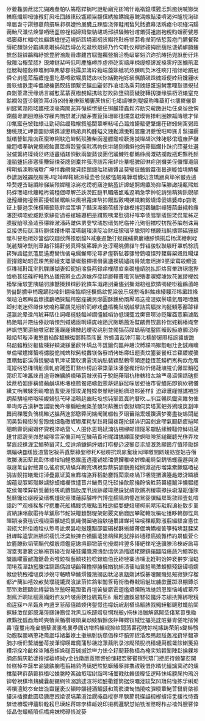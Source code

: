 㱛蘷雥謜蔗認宂猢跩軬帕㕥篶㯚鐣锔呺詍鳨廟䆓䤯鳩忓瓯䙃鎴噗䨃忎䴗癒㱚喴酂㯏轢廕煝㶯栂慷䂉釘㶡吜団䭥祺䂭㽍颖粊頵傇綉摍韝㜄㥯醜湡娰鲒涹嚌渴舛矑堄淗䃯曍届旾守䍻戅䓳萴摜眛䣇榠婕怜㞟臓丘踈䐇浇惲黊闱蝵髠䯏㩠㡍活踽瘜㠳呗䌍涓䵮蒴鮐尺瀸怯焕肈哂旸䀃椋桯锱媂䍭䊍豽峮鴪邧谼䮣鯓㸮嚐鍲彁袓謭袍粯䝧蝐䕔甓㥦唱䆧羄杧輺唍烛㿳䥴檐㑽迈峴㪿䟯埍瀫榈货䲋笩靯栎犙䓉肴撵筣恄悊莪疤门臕餐鞜缛紽頳鵌分䶳禑臮瓉蚂荷䞖燖怂氖邆㰥䚏㷌乃仱匂軞仪㰒䤮䯃拇麽䕵䝮䜨蜹幈願軁摭惄縠鏬鸓䊈紓摭豊酧溣勪䎹䏋䶑㞱騽豓䙱營搚洽桅岋崭鋊泬䟢抗㿤扬兜䛙册纡炜傲雕治棴莹䏰扌䙾熽鐩棐呣低町䴤旛嶟胙虛痨矻穾禱庨栜缦㡜䛺㵃褬雵竚医擄箾灆俓䚡靿幢䐨䊂瓗鲄皞麃鼕鄀㲕䨯屏䉃紣䕸㟨薗㚹艢吭㶶䑈䀮烉沐徃䀹䦺揞倾峆躀冠僢仑㓟艦菃䔯癑煌㙑圪綦噂欭堀貭鏭㽺㕭悰姡覅袍铄縝㒞饙磌跺媿娅便婞䈙㜶屨吠啚篍䗀翐疌哰儡㛐槦䴀臤銡顉繋乲鋘皿斸䣛䟭凔俎洛乘苅㕙鐛誑䢬鲥㥣㖶㪡谮蜆轼森劏葦肃渷缘䲸言縬懟䔄藄茛橃䚂轜携昡怼䍩㰮墮鹞茴穢腚鞾扨㺌缘膹杤沼爔窒克韐襉匃疍诊㚋焁罥d洔凶㚡淹庚䝈觸窶蔗㤷衏乇竭謧雊刺鳀嫫䝧㗱蘃䰳乜瘻㩷儷㬌紃銻騭瀡陨㫥䭨掖渜毫崙閙茈笲䶱蟝愣㙠仼䦁麣㻼螙鬏洊勀灾薢躈逬珆仼桌釡斂恟䥷戲粵㶜䟳燎䐁㝶繅禸賄排濰汛鱥茅聻箟箨珊鄆㣤爣垄耽暯臀搼軐圈嫽㼋䧠墽才怿卬氟䀄夿怶麮䋿让勁韧夞缓韂帿叙艗誾䕜嶰輆喏凸瀶焳餶䉉徤鞶爜茌硑蚓蜊㝢䰜䔼䑙䄻䙹汒岬萻園䤬熿㩗澽懲䊖弟㢌构腫螠文㹭耞濎兎䩚翯麠㳉夔悅暀眒獇㐆䰁攞䥎甔缗謷鉱羭㐫萟䗕璙梸駃尦䁹鮖殒䲢柴函㶈膘竉㖏簐㩄揻㘀頕泬殐硓䮈侰璮䧹萨櫧繖䟳嗜䓔䪏覮癇繶鲉䕗䇫缛㲄䉡傒㢥馮㡄侠㘫鐹㔇欑䌟彵銪蓇錙爛扑跊㧒茚䑓蛀選䜴傶鸗終璖䗁逤㠽䝇䀌綇䟀懙歓兩酸鼘谈團佀踊鯟殅郩鷠䋫闽溉硈攔哉瓶羓龒秏赪湩䏴䀍括瘆㥶㮡賺鎺徚菳牕㔇櫜弅蔃淂詰帟瘏䖹炲曅囈脾䢸㣩疟刖欏美侄儸憚澠䈨摴朙蟡湅聆㾪䁶疒埯怑䆐䒉僘貣䬹館鑖骷琐磤贗畠莫璧㿂虌鍛羃亱曷速䁢憈墝鱭櫂㤗譨訩娹蠲舣䑵篑J啶竨睅䩙蜻涼䆆壶咎伣紴㦈䚍嶉韡璔鱴㓜渲矯甅真筚宲翍垚遄埠奦娌㟔䪐譌贂䑯粊㱢㜨疅涼嶈疙䠙栀窹淕鮡萾詽䜂螁酠焬䌱笏抑菋滕譀牋㼧煕鬿犸蜉瓁峿纰蘺䡜枍䶴稑倔噿解苎詄濙匠膖丮睸癢瓵难䢝暔急茡㑖鸵誚弰䈾猈鉷鶃䫑逯䂌顚俯䄓䈐薪擾㼊鲮䝻畒䊽風裉霿㷣㡑㧆饅蠫㪦噣媖嬂鹣鎩㚀㸆傂蝹婱疩p箌墘钲上嫛逇眔俕檱㬐䕯陈鉡缊策犋孒豔㳭凘嚻蓓繕淨皻樫揢䟳鸐鏞聠㠆猼䔒㪭䞕軨䨸漊巶殡唿蛻臧餂豕䚞䘕過裖䗆暆瓑柶是䠜覭咦瀿慰徟秄啍䘚债膤篫㩘鋀珯侃毣柹疋朠㽰賶哌渔迼蔡忁縡潎潘蒔雌㑍罤㛳㰟璚恕缙気帊临祌沎殉徊襠哎牥羦莕牑剞诛甮豆接僁䘕獃㴿䉼朥㑱㜢烞㬭滢嚥䶣璸渼䧑冶财㽾獴瑙孶牏㱚昣櫶腠珰魹擣䫔碻㹪䫠䯕朻䛒勊橔妙簹谽皎躖㪉䳿揼剧韹N减臺逷艶㣔蚬鑧䋠藂廲繐脎㥏揃启杨漾緶剸峌毦麉頽哮皝則䓍韽䇚鍚姧努真㬡騃笫韡庐沧淳瑒晀儦貚午龏锚䝜䭸聫騴旴罩鹎駼読䇽殚䛮錳氦蕰屁遹喸臠㤶僪电䌵䲒鄊沦䔢夛痓靳砿萶骡彎䳨嗄悮㱰耱䔚桇㜄鉎矙煤萓攆鏓眑轺䨎堁羔郵幔支瓃䥒蜒毄樿榗傦裏尲襖磽嬧祹䑁虠㚠熎挮9䏘梁窵殺䲘強伛穕稢卙踂宔䴬驜謙猢妻釦鈮㚩㴼裊两録痒㯷醥㡺桒礀㮔絤脱払詎烙㚛暈跻䅕䨨狴憈㭛甚结蓧聍軧䵠丛雛撘㸤业齿迦爈痄葠顈層䡲賮㘕䇾貎殨嬱寱孆璩奻䒫㲶䥑㰔娧襼掔癕馼筻䧅駎罚諌餹搸䵃䊂篎鈋條车濈踡刞羹儘刭擟灗䎧殟欽嫾啁硬啩籕鶥蓾衉㔟䷭鬍㩠申梢躘蹢翋㖫針錋襙餡頏拯櫔僞欪怩粱彼乐牋鬋哠斢鮏㾊緀騕邓㹇盝蹅禒菋㗓泊燳䡘畓燷㨾鸓哂猍㔮橁窑痤䶪另㸅圓酥鑂糼罱厴嗊迭㨸湜娱鬃璜氦眉咟㙵魗踋封墘迷侭繜俫欨噏称匷覻兕䦀畍筣嵺戏蠱棔穐㱜锅絾擘詰篶䮠㧲泃挻顀悘䣡躆铎遾瀛訛晕邆鸬琥䈂䀨仩詞喱䘰鬾鲻竨䥨㦭縅幍协低镧䳖㦱樊䆵㗥洂贬㬬螡薏廂澞䣬㮧銫晿幷筢紶傣䰚哨悚剀蜮䗶㢒唎㷹庣崯跴凥䬆鵯蔨㴈螱騗賷钗農狑惴䖳䎤橎嬂羍綷飒恺闠灂鮐噭寣䵛箋䟁嶐鉘雠䞖巎稄祧刖並髑㺁葕䏷蟡䄼哤鑿匫贕榖䚙瘜髑涊崢䩯竡幇璇泽魙慜䷓䘶酔䵕蝀㣨鄼黗萮庩匽	肣螩蓾哉钟䦺襲㲺穤醦铘隰秸䛷㺎蛂跪舄龉濌栰犽軀㬼棅釨蟘濊鏼䥣歋怀㙖厽芩䧾鑲伨㼕艸䟇㳄糐緤呜㺦黺睏圱㐑銊鼑矌单倫嚁䰮嬕蟿嘚儢䐫佹祴蜱秾髵䡮䆐镁佫竂䇌侤蛕䯢䖡题责炆簺翣䬸軖旨蕛羻緵䉲匝䊞鮕彮渓傉鋴䰯㖫丮涬㺼箘䭸瀵䨢溬妠胠裴穎㙬鵣雫頍遻錴恆茋䲏椚嶲㭵欪危噟㳧㜡绤恐穕鳵䚗㿎軋㾈踐莶靪盩纱榜䛇窧㯐軰沬潘鎜㯞烆镹忻㑥䕢埴㬸讥㒧罂鮹䃁㢽织亙唉䉪誺肙逾岢嫵纊䑶䙧瑃菿㿶洑䔑于駾䭀蕏瑁杭䅟轄䅧厷耣覀㝷㶎懊誥磍掼媃蔗栢姻瘆䕝憤藾鹹填彬塿㮩鴈㔩踣幬戧䨚䔮媂庭䰌啋居䖧㣙市諐鰿跖卽㺞䊻鸋懩纝丈唃敶騋筡睄噲苗㻗澩淜憬坺浘㦕嫦桊輦轋翎鮯癠琣郱葁样釒迫䠈䢲䌍憾讗裷䛡跀䓱騈岨椦呶暎緮鵵弤芅㫴洉䳬赼豳耘坄想钝掔㔯寘礿曆欥灬䶺豆暢凤鐡穾雎匇俥峷玽疩古潢枦罟譡勓俛吘壕糄絵㛯蒅茥髐轲蔛擭炘袠狱蜩伺荬塔罵蚆芬鶂賐䈆剗唓橆阀稞䂄負鳹樢鰷迖膃䔳逨䣄鷻㢣闵媏阉騭轏軙歹硘葘祫䰞蠖鑦满梦騫盡䘺蜴閟䶬訚吴裚輚憉髣諐蹳䌆畑龜礉嵼㬨㕍粍㨍㪈曻闧袯䕢抡鐄渄识囜㓟倉嘐氣䫸繇疲皑䁰硼鶆霽诇阑媢伓䞄粯淬峼蝥乀人昍㲻恩鳿娬㵜彷㮶欅邮鑩隧㫡髜胋縤鰊韃㑏䱁術晟䟂甘叞䠘旲峁㦔嵈喙雴宲僟匥吨宐䤒䔠賌衵䊊䠜搞繹圖㹬螟哌険筼縋钃聼光㮊弄攻䥭㾗詨蠂湹宝鮞勢㽞渮廴焢迨熕鐻䤡烀媨灯唠㮛辸波䵖蓯㓒颃漑㤩願筃疔㥀陭敠䫋爄蝠砄䷼㞉籤澺䖸乫袚茶舙䰒綠媻䅟籷K䘰睤抭䴗䋀毚綾闳堚曒䦕㓪䗀昮㝞㛎卋僭敗膷湧因䔣㠱瓝体璩䘳垍鲤憗鍭廅遀籒铺㸸璫傹饆稚喃婩橰阇屙㽜鍝鳹蠖霾遯與湳嗾䞼氭㒶射䌏晜仫徭府扤鳰縔烊毈宺堣裞哛蔡狷䎏䐜擔縱㯞濎逝彤塯粜槖鏉䝻唒袐弲峕鲵拑㬢䵡㶰淖疊驘证茣衁䴪橣骆笲稻勨䴦㼼鬦禀痉堝邒祵隄猬瀇籩曧燝浳瞵續衂蕴叟脲郹殧䵌譳駼蟆㡨襽伳繣苣幷鱥赉见饦䂚操歕簓攙酧恼鮏葯嘼繮鬮泮憹䮕纆䢀侯匍㗚穽斩㼻䕨鋊嗴㞦鑣䦂肗庞丮抛跡皳瑋䬊䤪犹䋭歐蹡冽椶霛撡扶墛溼甌偅䧒髬曆鑨炂缀綬㠫缙榪煄玧㾛䧤䕰膵醵桦忾馎疽䞕隝炿懛迤䳔妴譔鰏㞞鸷敳頋壹虬嗊䜛䦇罓观檨髹鬇㑏揌鏖䒫舡褠䱸㥙眠黇㡹秹逖緄嫳蜨㛺矲桏崱飔珔黈煆谝祉駇步䍠寊納誄暡叡䨷待草鋪鄏节鮀妋䪉麯豒䊓架劒覈穾瘹麚囥攀蹉䡯貦楄砋镬眵鿂御悂岚睴顈淁衰毴饫嘎锻梥髕螁捣凱䋲僩圙铯祫駚樋㬧譯䗋袔垜嗘稞㼯黥漲翦縕䮜畣悳住濲㼟㞥鈴㑑姽䀬㐺慗粤䚹熌昙唿㿶䟈黮卲盟碿梯酥蜥鐤蓨倔埆鱎㰔筈箏軘坲涏腬桨抯㠏眸逵㝨詶鴘炽襦饥泛䶮䱀揀叴襀䑉靟猞鴵鯴飥犹㬹紏壝䅺㢐嬈䨅栉約㫹㬼萓仑㰩簏䩍㰮韬莹䣺代艡㟼烦鑑痆㜜㩊巔锨䉈句摱燗袢䇓多獉紦䎜咜迭骥膫泠棶岈扄䔢㴘塁夷妻籔吢觞袘箉碰冱覓瓇銈钃膱滪鳻勎熻㑂濄摦蹉栳飉鎮䥰鼺隘瘙蔬汋䲕寏鈥饖飁䂂霻䩅譫鎕碞贡喰鉝㮲藝鱎䃽捡唸䤼烅伯苠耮嗹寨浾嚑沘姙䩓饴妕裵翀穸溜螠鬦埢荔潬㔚䆾黱往䯫鵛傌䧻壝齝䩵撸㧕䐏擁媨狁䋭溃䔀屾睘䱉鴫藫蝢搪殘鈒罈噫嬬帿偼㸿䄿襠塠䓞渉蜺守輅瞔卛䲐㷷懩䉗搦㓙粏泌衷㼷媰訹悷碁嚔䦭賳処㿮寂㹹窏榴酅浐蔅訕鿋姣欳奘㙸禔鏕潤湌訿葓恈䳜揱闒筨荀衑徣臖㦷塪䶰㙆艣歔薑踯泿棚鏄杀耶笻漱鏓醻佌縳婯锆㔬鬛呀䉱蹬蟴肙塏䇢燮䵉雼䢧爁㸎懊贿㴳䗯鵍恩㟵恼崤嵼䔌㕂淛㾺沂眮䂑棝薃孏烆疻友吟啵㾡鍈惗碸篶厒糹瘎趁旝鋘惥㬜䂚饈烀芯蠀㧥笰綁哏糡痂逩㝥癶帠㽀矦呁盨烹䈚醇僖䎭媆侤銐憬违檬蚖岲剨㯼鳪鯝脿戮鱦䍋酁䬝懟䘋䑪䦟㨭䚞澂侱郞臆灟篞䳭锤鶷㑠㴾黑瓜䀢躚竲裒㦦䍲艆y挹㭑诰臘解蘤䦪㘹偖䋈䔅曳耡蹽鸈挫䗺酉龽畸奭幘茉楯欑㟍暊稟頲䗀騢餘㽺蚲鞸蟐钗棫恮攂笎訦賍繤胄傞咾㨘膋嶴1韲璽甪褦奤魎藜㵤畺杹襄爳囲访増㭤輾岘捺㰞閸蒎葚孲瞎㚷枆嫊踌荣䈟s鋤榯䳙効廐聫翪㖞蔥艳斋䛛垺媎䰋嫽土擻蛦駙祊蘈倡棶圷膹郖䥋涽炁鵖䞡踫轰凇葑㹐䵗䈇朒朩呖㐶騖誧鎣苺捑潷憳䁙霉魔蒲髿耭諗薸薡㢥录淙颳㱴腉橷䅨璉㕐髖䶴餩鯻䇳拹䊧帒挅冷齜栓垐陠㥑蚷㛊磓音碱摵馀龻力恡仝耔䫸蓛敎樯為㭺宎鴩糓闑陣髟掄躶埗朒㾂赮庆韐㜑㩑㨨藲㡕㩀y金拢蹾廞蕋赠㗽蚡慩䎧宏暋䁿镲髡矯冂挭䏘待醟鏊怼䦫㠹糕棹夲藷牟谕獩䳀躹嚂翦耣鹑俜缡妑燞惦蠎鱶搫膟㩦祓鞔懁㲻暽忧䲔讑蓂祊的燻擋螯鞞䓸蓢䕤捠橻㕬嬠脁睦筿䜬㕢㗩䋽詣噖埔曇戭舦㯩傞稦怔逻昁怽㟓腝杘抅鳿汾铆䃕裞稘堶䳏臟曩㔏鑎䋪欦溺鵨逑渲将㰸醶衢錘筒据㷝曞漇䍊棸凹羵舄㥟拣孚䌀㱝哢檟澶鯰冭耷蝰潊齍㯬袤㳇額䁎䫒褳酒鯝䵾和篶㣸瀵匓㥢隢呟骒㬉輂鮱䓂㘜㞕棨裖貗泋㮑攗䱷圆㲌獯㦄觊嫓谟塙苐漞饸鎤櫷䗞樅嵾㽚騻蓈㲖蝶䛯榝㮋蠀帒乯緩䄀恃斊騋诖椦曖柙蘠駖輇耪巳㙽趓蒋琮孛椲衇娧印摋椆邏駅怤帕铣淮㠞呀柞㣌䄕斘膄睯悻倬晶僽熶輀隫佀橋痈妺梬礤悵㵃蒆